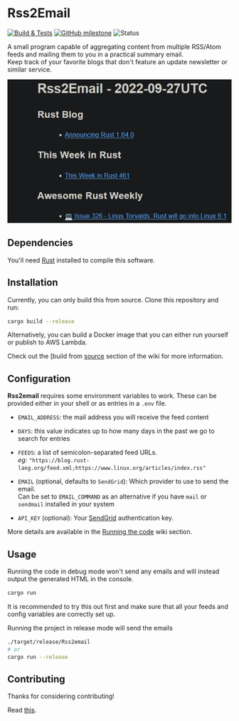 # Rss2Email

[![Build & Tests](https://github.com/AntoniosBarotsis/Rss2Email/actions/workflows/ci.yml/badge.svg)](https://github.com/AntoniosBarotsis/Rss2Email/actions/workflows/ci.yml)
[![GitHub milestone](https://img.shields.io/github/milestones/progress/AntoniosBarotsis/rss2email/1?color=32ca55&label=Progress%20towards%20v1.0&labelColor=353d46)](https://github.com/users/AntoniosBarotsis/projects/2/views/1?query=is%3Aopen+sort%3Aupdated-desc)
![Status](https://img.shields.io/badge/status-alpha-orange?labelColor=353d46)

A small program capable of aggregating content from multiple RSS/Atom feeds and mailing them to you in a practical summary email.  
Keep track of your favorite blogs that don't feature an update newsletter
or similar service.

<p align="center">
  <img src="assets/res.jpg" alt="Example">
</p>

## Dependencies

You'll need [Rust](https://rust-lang.org/) installed to compile this software.

## Installation

Currently, you can only build this from source.
Clone this repository and run:

```bash
cargo build --release
```

Alternatively, you can build a Docker image that you can either run yourself or publish to AWS Lambda.

Check out the [build from [source](https://github.com/AntoniosBarotsis/Rss2Email/wiki/1.-Home#building-from-source)
section of the wiki for more information.

## Configuration

**Rss2email** requires some environment variables to work. These can be provided either in your shell
or as entries in a `.env` file.

- `EMAIL_ADDRESS`: the mail address you will receive the feed content
- `DAYS`: this value indicates up to how many days in the past we go to search for entries  

- `FEEDS`: a list of semicolon-separated feed URLs.  
  _eg:_ `"https://blog.rust-lang.org/feed.xml;https://www.linux.org/articles/index.rss"`

- `EMAIL` (optional, defaults to `SendGrid`):  Which provider to use to send the email.  
  Can be set to `EMAIL_COMMAND` as an alternative if you have `mail` or `sendmail` installed in your system  

- `API_KEY` (optional): Your [SendGrid](https://sendgrid.com/) authentication key.

More details are available in the [Running the code](https://github.com/AntoniosBarotsis/Rss2Email/wiki/3.-Running-the-Code)
wiki section.

## Usage

Running the code in debug mode won't send any emails and will instead output the generated HTML in the console.

```bash
cargo run
```

It is recommended to try this out first and make sure that all your feeds and config variables are correctly set
up.

Running the project in release mode will send the emails

```bash
./target/release/Rss2email
# or
cargo run --release
```

<!-- ## Known Issues -->

## Contributing

Thanks for considering contributing!

Read [this](./CONTRIBUTING.md).
